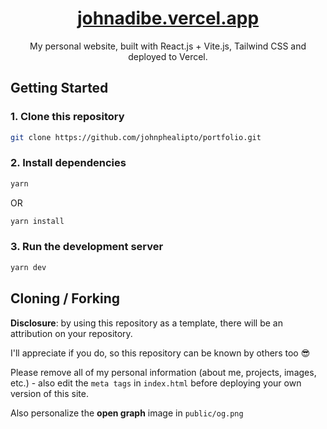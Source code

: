 <div align="center">
   <a href="https://johnadibe.vercel.app/">
      <h1 align="center">johnadibe.vercel.app</h1>
   </a>
   My personal website, built with React.js + Vite.js, Tailwind CSS and deployed to Vercel.
</div>

## Getting Started
### 1. Clone this repository
```bash
git clone https://github.com/johnphealipto/portfolio.git
```
### 2. Install dependencies
```bash
yarn
```
OR
```bash
yarn install
```

### 3. Run the development server
```bash
yarn dev
```

## Cloning / Forking

**Disclosure**: by using this repository as a template, there will be an attribution on your repository.

I'll appreciate if you do, so this repository can be known by others too 😎

Please remove all of my personal information (about me, projects, images, etc.) - also edit the ``meta tags`` in ``index.html`` before deploying your own version of this site.

Also personalize the **open graph** image in ``public/og.png``
